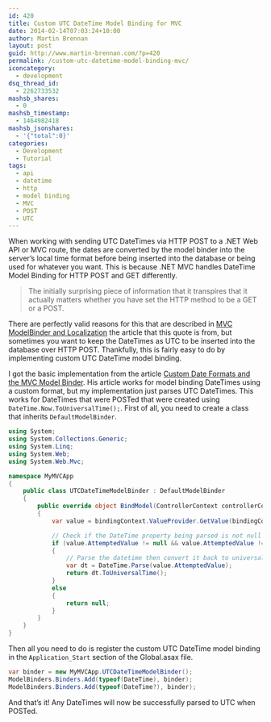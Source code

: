 ```yaml
---
id: 420
title: Custom UTC DateTime Model Binding for MVC
date: 2014-02-14T07:03:24+10:00
author: Martin Brennan
layout: post
guid: http://www.martin-brennan.com/?p=420
permalink: /custom-utc-datetime-model-binding-mvc/
iconcategory:
  - development
dsq_thread_id:
  - 2262733532
mashsb_shares:
  - 0
mashsb_timestamp:
  - 1464982418
mashsb_jsonshares:
  - '{"total":0}'
categories:
  - Development
  - Tutorial
tags:
  - api
  - datetime
  - http
  - model binding
  - MVC
  - POST
  - UTC
---
```

When working with sending UTC DateTimes via HTTP POST to a .NET Web API or MVC route, the dates are converted by the model binder into the server&#8217;s local time format before being inserted into the database or being used for whatever you want. This is because .NET MVC handles DateTime Model Binding for HTTP POST and GET differently.

> The initially surprising piece of information that it transpires that it actually matters whether you have set the HTTP method to be a GET or a POST.

There are perfectly valid reasons for this that are described in [MVC ModelBinder and Localization](http://weblogs.asp.net/melvynharbour/archive/2008/11/21/mvc-modelbinder-and-localization.aspx) the article that this quote is from</a>, but sometimes you want to keep the DateTimes as UTC to be inserted into the database over HTTP POST. Thankfully, this is fairly easy to do by implementing custom UTC DateTime model binding.<!--more-->

I got the basic implementation from the article [Custom Date Formats and the MVC Model Binder](https://blog.greatrexpectations.com/2013/01/10/custom-date-formats-and-the-mvc-model-binder/). His article works for model binding DateTimes using a custom format, but my implementation just parses UTC DateTimes. This works for DateTimes that were POSTed that were created using `DateTime.Now.ToUniversalTime();`. First of all, you need to create a class that inherits `DefaultModelBinder`.

```csharp
using System;
using System.Collections.Generic;
using System.Linq;
using System.Web;
using System.Web.Mvc;

namespace MyMVCApp
{
    public class UTCDateTimeModelBinder : DefaultModelBinder
    {
        public override object BindModel(ControllerContext controllerContext, ModelBindingContext bindingContext)
        {
            var value = bindingContext.ValueProvider.GetValue(bindingContext.ModelName);

            // Check if the DateTime property being parsed is not null or "" (for JSONO
            if (value.AttemptedValue != null && value.AttemptedValue != "")
            {
                // Parse the datetime then convert it back to universal time.
                var dt = DateTime.Parse(value.AttemptedValue);
                return dt.ToUniversalTime();
            }
            else
            {
                return null;
            }
        }
    }
}
```


Then all you need to do is register the custom UTC DateTime model binding in the `Application_Start` section of the Global.asax file.

```csharp
var binder = new MyMVCApp.UTCDateTimeModelBinder();
ModelBinders.Binders.Add(typeof(DateTime), binder);
ModelBinders.Binders.Add(typeof(DateTime?), binder);
```

And that&#8217;s it! Any DateTimes will now be successfully parsed to UTC when POSTed.
